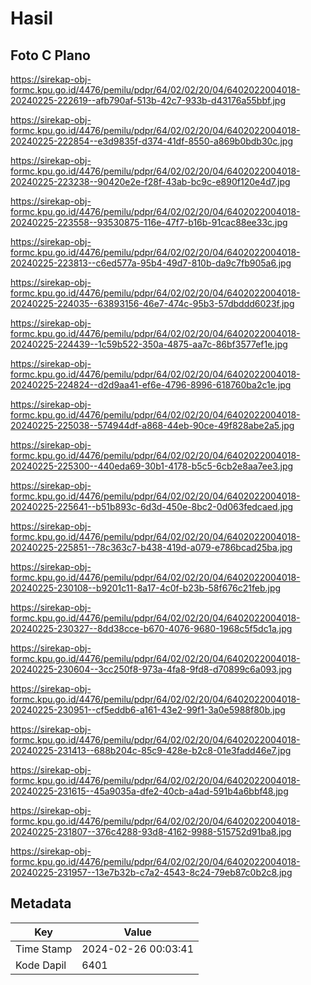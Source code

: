 # Hasil

## Foto C Plano

https://sirekap-obj-formc.kpu.go.id/4476/pemilu/pdpr/64/02/02/20/04/6402022004018-20240225-222619--afb790af-513b-42c7-933b-d43176a55bbf.jpg

https://sirekap-obj-formc.kpu.go.id/4476/pemilu/pdpr/64/02/02/20/04/6402022004018-20240225-222854--e3d9835f-d374-41df-8550-a869b0bdb30c.jpg

https://sirekap-obj-formc.kpu.go.id/4476/pemilu/pdpr/64/02/02/20/04/6402022004018-20240225-223238--90420e2e-f28f-43ab-bc9c-e890f120e4d7.jpg

https://sirekap-obj-formc.kpu.go.id/4476/pemilu/pdpr/64/02/02/20/04/6402022004018-20240225-223558--93530875-116e-47f7-b16b-91cac88ee33c.jpg

https://sirekap-obj-formc.kpu.go.id/4476/pemilu/pdpr/64/02/02/20/04/6402022004018-20240225-223813--c6ed577a-95b4-49d7-810b-da9c7fb905a6.jpg

https://sirekap-obj-formc.kpu.go.id/4476/pemilu/pdpr/64/02/02/20/04/6402022004018-20240225-224035--63893156-46e7-474c-95b3-57dbddd6023f.jpg

https://sirekap-obj-formc.kpu.go.id/4476/pemilu/pdpr/64/02/02/20/04/6402022004018-20240225-224439--1c59b522-350a-4875-aa7c-86bf3577ef1e.jpg

https://sirekap-obj-formc.kpu.go.id/4476/pemilu/pdpr/64/02/02/20/04/6402022004018-20240225-224824--d2d9aa41-ef6e-4796-8996-618760ba2c1e.jpg

https://sirekap-obj-formc.kpu.go.id/4476/pemilu/pdpr/64/02/02/20/04/6402022004018-20240225-225038--574944df-a868-44eb-90ce-49f828abe2a5.jpg

https://sirekap-obj-formc.kpu.go.id/4476/pemilu/pdpr/64/02/02/20/04/6402022004018-20240225-225300--440eda69-30b1-4178-b5c5-6cb2e8aa7ee3.jpg

https://sirekap-obj-formc.kpu.go.id/4476/pemilu/pdpr/64/02/02/20/04/6402022004018-20240225-225641--b51b893c-6d3d-450e-8bc2-0d063fedcaed.jpg

https://sirekap-obj-formc.kpu.go.id/4476/pemilu/pdpr/64/02/02/20/04/6402022004018-20240225-225851--78c363c7-b438-419d-a079-e786bcad25ba.jpg

https://sirekap-obj-formc.kpu.go.id/4476/pemilu/pdpr/64/02/02/20/04/6402022004018-20240225-230108--b9201c11-8a17-4c0f-b23b-58f676c21feb.jpg

https://sirekap-obj-formc.kpu.go.id/4476/pemilu/pdpr/64/02/02/20/04/6402022004018-20240225-230327--8dd38cce-b670-4076-9680-1968c5f5dc1a.jpg

https://sirekap-obj-formc.kpu.go.id/4476/pemilu/pdpr/64/02/02/20/04/6402022004018-20240225-230604--3cc250f8-973a-4fa8-9fd8-d70899c6a093.jpg

https://sirekap-obj-formc.kpu.go.id/4476/pemilu/pdpr/64/02/02/20/04/6402022004018-20240225-230951--cf5eddb6-a161-43e2-99f1-3a0e5988f80b.jpg

https://sirekap-obj-formc.kpu.go.id/4476/pemilu/pdpr/64/02/02/20/04/6402022004018-20240225-231413--688b204c-85c9-428e-b2c8-01e3fadd46e7.jpg

https://sirekap-obj-formc.kpu.go.id/4476/pemilu/pdpr/64/02/02/20/04/6402022004018-20240225-231615--45a9035a-dfe2-40cb-a4ad-591b4a6bbf48.jpg

https://sirekap-obj-formc.kpu.go.id/4476/pemilu/pdpr/64/02/02/20/04/6402022004018-20240225-231807--376c4288-93d8-4162-9988-515752d91ba8.jpg

https://sirekap-obj-formc.kpu.go.id/4476/pemilu/pdpr/64/02/02/20/04/6402022004018-20240225-231957--13e7b32b-c7a2-4543-8c24-79eb87c0b2c8.jpg


## Metadata

| Key        | Value               |
| ---------- | ------------------- |
| Time Stamp | 2024-02-26 00:03:41 |
| Kode Dapil | 6401                |



